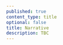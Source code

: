 ```yaml
---
published: true
content_type: title
optional: false
title: Narrative
description: TBC
---
```

